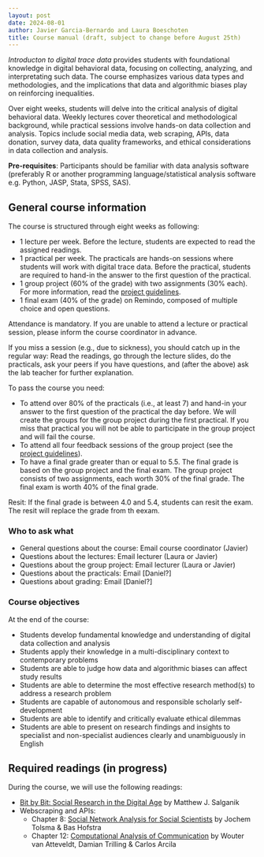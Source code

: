 ```yaml
---
layout: post
date: 2024-08-01
author: Javier Garcia-Bernardo and Laura Boeschoten
title: Course manual (draft, subject to change before August 25th)
---
```


_Introducton to digital trace data_ provides students with foundational knowledge in digital behavioral data, focusing on collecting, analyzing, and interpretating such data. The course emphasizes various data types and methodologies, and the implications that data and algorithmic biases play on reinforcing inequalities.

Over eight weeks, students will delve into the critical analysis of digital behavioral data. Weekly lectures cover theoretical and methodological background, while practical sessions involve hands-on data collection and analysis. Topics include social media data, web scraping, APIs, data donation, survey data, data quality frameworks, and ethical considerations in data collection and analysis. 

**Pre-requisites**: Participants should be familiar with data analysis software (preferably R or another programming language/statistical analysis software e.g. Python, JASP, Stata, SPSS, SAS).


## General course information
The course is structured through eight weeks as following:
* 1 lecture per week. Before the lecture, students are expected to read the assigned readings.
* 1 practical per week. The practicals are hands-on sessions where students will work with digital trace data. Before the practical, students are required to hand-in the answer to the first question of the practical.
* 1 group project (60% of the grade) with two assignments (30% each). For more information, read the [project guidelines](project.html). 
* 1 final exam (40% of the grade) on Remindo, composed of multiple choice and open questions.

Attendance is mandatory. If you are unable to attend a lecture or practical session, please inform the course coordinator in advance.

If you miss a session (e.g., due to sickness), you should catch up in the regular way: Read the readings, go through the lecture slides, do the practicals, ask your peers if you have questions, and (after the above) ask the lab teacher for further explanation.

To pass the course you need:
- To attend over 80% of the practicals (i.e., at least 7) and hand-in your answer to the first question of the practical the day before. We will create the groups for the group project during the first practical. If you miss that practical you will not be able to participate in the group project and will fail the course. 
- To attend all four feedback sessions of the group project (see the [project guidelines](project.html)).
- To have a final grade greater than or equal to 5.5. The final grade is based on the group project and the final exam. The group project consists of two assignments, each worth 30% of the final grade. The final exam is worth 40% of the final grade.

Resit: If the final grade is between 4.0 and 5.4, students can resit the exam. The resit will replace the grade from th eexam.



### Who to ask what

* General questions about the course: Email course coordinator (Javier)
* Questions about the lectures: Email lecturer (Laura or Javier)
* Questions about the group project: Email lecturer (Laura or Javier)
* Questions about the practicals: Email [Daniel?]
* Questions about grading: Email [Daniel?]

### Course objectives
At the end of the course:
* Students develop fundamental knowledge and understanding of digital data collection and analysis 
* Students apply their knowledge in a multi-disciplinary context to contemporary problems 
* Students are able to judge how data and algorithmic biases can affect study results
* Students are able to determine the most effective research method(s) to address a research problem 
* Students are capable of autonomous and responsible scholarly self-development 
* Students are able to identify and critically evaluate ethical dilemmas 
* Students are able to present on research findings and insights to specialist and non-specialist audiences clearly and unambiguously in English
 

## Required readings (in progress)
During the course, we will use the following readings:
* [Bit by Bit: Social Research in the Digital Age](https://www.bitbybitbook.com/en/1st-ed/preface/) by Matthew J. Salganik
* Webscraping and APIs:
  * Chapter 8: [Social Network Analysis for Social Scientists](https://jochemtolsma.github.io/SNA-4-Social-Scientists/webintro.html) by Jochem Tolsma & Bas Hofstra
  * Chapter 12: [Computational Analysis of Communication](https://cssbook.net/) by Wouter van Atteveldt, Damian Trilling & Carlos Arcila


